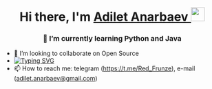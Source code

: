 <h1 align="center">
    Hi there, I'm 
    <a href="https://daniilshat.ru/" target="_blank">
      Adilet Anarbaev
    </a> 
  <img src="https://github.com/blackcater/blackcater/raw/main/images/Hi.gif" height="32"/>
</h1>
<h3 align="center">
  👀 I’m currently learning Python and Java
</h3>

- 🌱 I’m looking to collaborate on Open Source
- [![Typing SVG](https://readme-typing-svg.herokuapp.com?color=%2336BCF7&lines=I%E2%80%99m+looking+to+collaborate+on+Open+Source;How+vexingly+quick+daft+zebras+jump)](https://git.io/typing-svg)
- 📫 How to reach me: telegram (https://t.me/Red_Frunze), e-mail (adilet.anarbaev@gmail.com)
